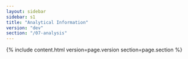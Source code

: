 ```yaml
---
layout: sidebar
sidebar: s1
title: "Analytical Information"
version: "dev"
section: "/07-analysis"
---
```

{% include content.html version=page.version section=page.section %}